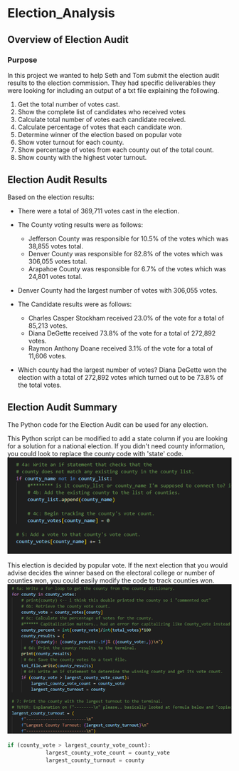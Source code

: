 # Election_Analysis

## Overview of Election Audit

### Purpose
In this project we wanted to help Seth and Tom submit the election audit results to the election commission. They had specific deliverables they were looking for including an output of a txt file explaining the following. 

1. Get the total number of votes cast.
2. Show the complete list of candidates who received votes
3. Calculate total number of votes each candidate received.
4. Calculate percentage of votes that each candidate won. 
5. Determine winner of the election based on popular vote
6. Show voter turnout for each county.
7. Show percentage of votes from each county out of the total count. 
8. Show county with the highest voter turnout.

## Election Audit Results
Based on the election results:
* There were a total of 369,711 votes cast in the election. 
* The County voting results were as follows:
    * Jefferson County was responsible for 10.5% of the votes which was 38,855 votes total.
    * Denver County was responsible for 82.8% of the votes which was 306,055 votes total.
    * Arapahoe County was responsible for 6.7% of the votes which was 24,801 votes total.

* Denver County had the largest number of votes with 306,055 votes.

* The Candidate results were as follows:
    * Charles Casper Stockham received 23.0% of the vote for a total of 85,213 votes.
    * Diana DeGette received 73.8% of the vote for a total of 272,892 votes.
    * Raymon Anthony Doane received 3.1% of the vote for a total of 11,606 votes.
* Which county had the largest number of votes?
Diana DeGette won the election with a total of 272,892 votes which turned out to be 73.8% of the total votes.

## Election Audit Summary

The Python code for the Election Audit can be used for any election. 

This Python script can be modified to add a state column if you are looking for a solution for a national election. If you didn't need county information, you could look to replace the county code with 'state' code.
![](./Images/County_vs_state.png)

This election is decided by popular vote. If the next election that you would advise decides the winner based on the electoral college or number of counties won, you could easily modify the code to track counties won. 
![](./Images/County_loop.png)
```python
if (county_vote > largest_county_vote_count):
            largest_county_vote_count = county_vote
            largest_county_turnout = county
```
 

